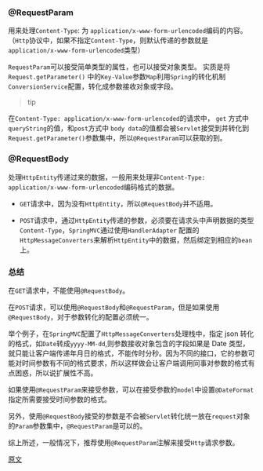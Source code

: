 
### @RequestParam

用来处理`Content-Type`: 为 `application/x-www-form-urlencoded`编码的内容。（`Http`协议中，如果不指定`Content-Type`，则默认传递的参数就是`application/x-www-form-urlencoded`类型）

`RequestParam`可以接受简单类型的属性，也可以接受对象类型。
实质是将`Request.getParameter()` 中的`Key-Value`参数`Map`利用`Spring`的转化机制`ConversionService`配置，转化成参数接收对象或字段。

> tip

在`Content-Type: application/x-www-form-urlencoded`的请求中，
`get` 方式中`queryString`的值，和`post`方式中 `body data`的值都会被`Servlet`接受到并转化到`Request.getParameter()`参数集中，所以`@RequestParam`可以获取的到。

### @RequestBody

处理`HttpEntity`传递过来的数据，一般用来处理非`Content-Type: application/x-www-form-urlencoded`编码格式的数据。

- `GET`请求中，因为没有`HttpEntity`，所以`@RequestBody`并不适用。

- `POST`请求中，通过`HttpEntity`传递的参数，必须要在请求头中声明数据的类型`Content-Type`，`SpringMVC`通过使用`HandlerAdapter` 配置的`HttpMessageConverters`来解析`HttpEntity`中的数据，然后绑定到相应的`bean`上。

### 总结

在`GET`请求中，不能使用`@RequestBody`。

在`POST`请求，可以使用`@RequestBody`和`@RequestParam`，但是如果使用`@RequestBody`，对于参数转化的配置必须统一。

举个例子，在`SpringMVC`配置了`HttpMessageConverters`处理栈中，指定 json 转化的格式，如`Date`转成`yyyy-MM-dd`,则参数接收对象包含的字段如果是 Date 类型，就只能让客户端传递年月日的格式，不能传时分秒。因为不同的接口，它的参数可能对时间参数有不同的格式要求，所以这样做会让客户端调用同事对参数的格式有点困惑，所以说扩展性不高。

如果使用`@RequestParam`来接受参数，可以在接受参数的`model`中设置`@DateFormat`指定所需要接受时间参数的格式。

另外，使用`@RequestBody`接受的参数是不会被`Servlet`转化统一放在`request`对象的`Param`参数集中，`@RequestParam`是可以的。

综上所述，一般情况下，推荐使用`@RequestParam`注解来接受`Http`请求参数。

[原文](https://blog.csdn.net/xinluke/article/details/52710706)
